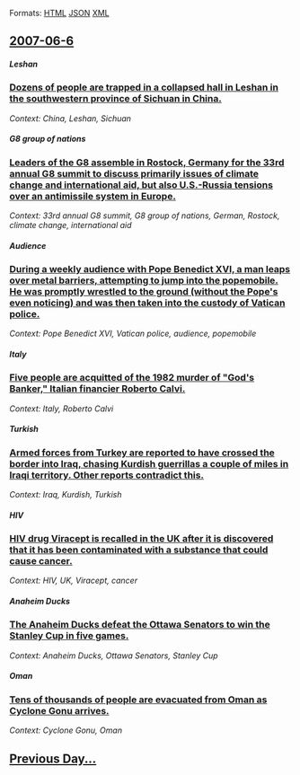 
Formats: [HTML](2007/06/6/index.html)  [JSON](2007/06/6/index.json)  [XML](2007/06/6/index.xml)  

## [2007-06-6](/news/2007/06/6/index.md)

##### Leshan
### [ Dozens of people are trapped in a collapsed hall in Leshan in the southwestern province of Sichuan in China. ](/news/2007/06/6/dozens-of-people-are-trapped-in-a-collapsed-hall-in-leshan-in-the-southwestern-province-of-sichuan-in-china.md)
_Context: China, Leshan, Sichuan_

##### G8 group of nations
### [ Leaders of the G8 assemble in Rostock, Germany for the 33rd annual G8 summit to discuss primarily issues of climate change and international aid, but also U.S.-Russia tensions over an antimissile system in Europe. ](/news/2007/06/6/leaders-of-the-g8-assemble-in-rostock-germany-for-the-33rd-annual-g8-summit-to-discuss-primarily-issues-of-climate-change-and-internationa.md)
_Context: 33rd annual G8 summit, G8 group of nations, German, Rostock, climate change, international aid_

##### Audience
### [ During a weekly audience with Pope Benedict XVI, a man leaps over metal barriers, attempting to jump into the popemobile. He was promptly wrestled to the ground (without the Pope's even noticing) and was then taken into the custody of Vatican police. ](/news/2007/06/6/during-a-weekly-audience-with-pope-benedict-xvi-a-man-leaps-over-metal-barriers-attempting-to-jump-into-the-popemobile-he-was-promptly-w.md)
_Context: Pope Benedict XVI, Vatican police, audience, popemobile_

##### Italy
### [ Five people are acquitted of the 1982 murder of "God's Banker," Italian financier Roberto Calvi. ](/news/2007/06/6/five-people-are-acquitted-of-the-1982-murder-of-god-s-banker-italian-financier-roberto-calvi.md)
_Context: Italy, Roberto Calvi_

##### Turkish
### [ Armed forces from Turkey are reported to have crossed the border into Iraq, chasing Kurdish guerrillas a couple of miles in Iraqi territory. Other reports contradict this. ](/news/2007/06/6/armed-forces-from-turkey-are-reported-to-have-crossed-the-border-into-iraq-chasing-kurdish-guerrillas-a-couple-of-miles-in-iraqi-territory.md)
_Context: Iraq, Kurdish, Turkish_

##### HIV
### [ HIV drug Viracept is recalled in the UK after it is discovered that it has been contaminated with a substance that could cause cancer. ](/news/2007/06/6/hiv-drug-viracept-is-recalled-in-the-uk-after-it-is-discovered-that-it-has-been-contaminated-with-a-substance-that-could-cause-cancer.md)
_Context: HIV, UK, Viracept, cancer_

##### Anaheim Ducks
### [ The Anaheim Ducks defeat the Ottawa Senators to win the Stanley Cup in five games. ](/news/2007/06/6/the-anaheim-ducks-defeat-the-ottawa-senators-to-win-the-stanley-cup-in-five-games.md)
_Context: Anaheim Ducks, Ottawa Senators, Stanley Cup_

##### Oman
### [ Tens of thousands of people are evacuated from Oman as Cyclone Gonu arrives. ](/news/2007/06/6/tens-of-thousands-of-people-are-evacuated-from-oman-as-cyclone-gonu-arrives.md)
_Context: Cyclone Gonu, Oman_

## [Previous Day...](/news/2007/06/5/index.md)

